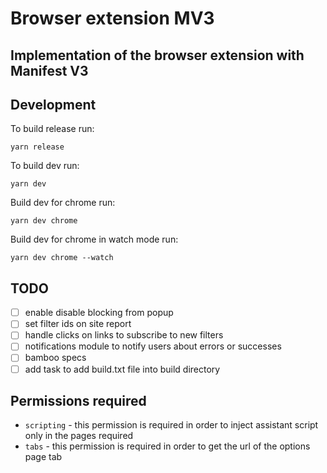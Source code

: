 # Browser extension MV3

## Implementation of the browser extension with Manifest V3

## Development
To build release run:
```
yarn release
```

To build dev run:
```
yarn dev
```

Build dev for chrome run:
```
yarn dev chrome
```

Build dev for chrome in watch mode run:
```
yarn dev chrome --watch
```

## TODO
- [ ] enable disable blocking from popup
- [ ] set filter ids on site report
- [ ] handle clicks on links to subscribe to new filters
- [ ] notifications module to notify users about errors or successes
- [ ] bamboo specs
- [ ] add task to add build.txt file into build directory

## Permissions required
- `scripting` - this permission is required in order to inject assistant script only in the pages required
- `tabs` - this permission is required in order to get the url of the options page tab
